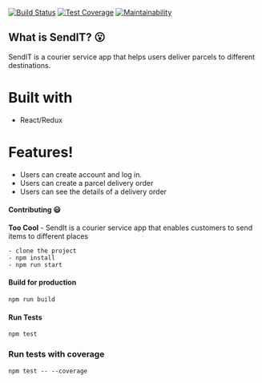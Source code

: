 [![Build Status](https://travis-ci.org/CryceTruly/si-react.svg?branch=develop)](https://travis-ci.org/CryceTruly/si-react) [![Test Coverage](https://api.codeclimate.com/v1/badges/6d2f005cd11ce0aa7fb7/test_coverage)](https://codeclimate.com/github/CryceTruly/si-react/test_coverage)
[![Maintainability](https://api.codeclimate.com/v1/badges/6d2f005cd11ce0aa7fb7/maintainability)](https://codeclimate.com/github/CryceTruly/si-react/maintainability)

## What is SendIT? :open_mouth:

SendIT is a courier service app that helps users deliver parcels to different destinations.

# Built with

- React/Redux

# Features!

- Users can create account and log in.
- Users can create a parcel delivery order
- Users can see the details of a delivery order

#### Contributing :smiley:

**Too Cool** - SendIt is a courier service app that enables customers to send items to different places

```
- clone the project
- npm install
- npm run start
```

#### Build for production

```
npm run build
```

#### Run Tests

`npm test`

### Run tests with coverage

`npm test -- --coverage`
